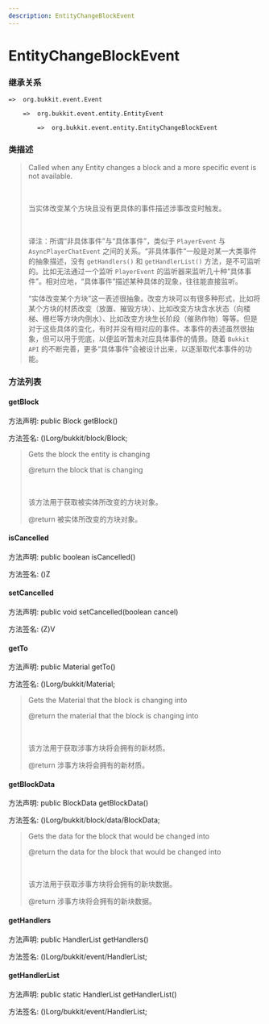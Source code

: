 ```yaml
---
description: EntityChangeBlockEvent
---
```


# EntityChangeBlockEvent

### 继承关系

    =>  org.bukkit.event.Event

        =>  org.bukkit.event.entity.EntityEvent

            =>  org.bukkit.event.entity.EntityChangeBlockEvent

### 类描述

> Called when any Entity changes a block and a more specific event is not available.
> 
> <br>
> 
> 当实体改变某个方块且没有更具体的事件描述涉事改变时触发。
> 
> <br>
> 
> 译注：所谓“非具体事件”与“具体事件”，类似于 `PlayerEvent` 与 `AsyncPlayerChatEvent` 之间的关系。“非具体事件”一般是对某一大类事件的抽象描述，没有 `getHandlers()` 和 `getHandlerList()` 方法，是不可监听的。比如无法通过一个监听 `PlayerEvent` 的监听器来监听几十种“具体事件”。相对应地，“具体事件”描述某种具体的现象，往往能直接监听。
> 
> “实体改变某个方块”这一表述很抽象。改变方块可以有很多种形式，比如将某个方块的材质改变（放置、摧毁方块）、比如改变方块含水状态（向楼梯、栅栏等方块内倒水）、比如改变方块生长阶段（催熟作物）等等。但是对于这些具体的变化，有时并没有相对应的事件。本事件的表述虽然很抽象，但可以用于兜底，以便监听暂未对应具体事件的情景。随着 `Bukkit API` 的不断完善，更多“具体事件”会被设计出来，以逐渐取代本事件的功能。

### 方法列表

#### getBlock

方法声明: public Block getBlock()

方法签名: ()Lorg/bukkit/block/Block;

> Gets the block the entity is changing
> 
> @return the block that is changing
> 
> <br>
> 
> 该方法用于获取被实体所改变的方块对象。
> 
> @return 被实体所改变的方块对象。

#### isCancelled

方法声明: public boolean isCancelled()

方法签名: ()Z

#### setCancelled

方法声明: public void setCancelled(boolean cancel)

方法签名: (Z)V

#### getTo

方法声明: public Material getTo()

方法签名: ()Lorg/bukkit/Material;

> Gets the Material that the block is changing into
> 
> @return the material that the block is changing into
> 
> <br>
> 
> 该方法用于获取涉事方块将会拥有的新材质。
> 
> @return 涉事方块将会拥有的新材质。

#### getBlockData

方法声明: public BlockData getBlockData()

方法签名: ()Lorg/bukkit/block/data/BlockData;

> Gets the data for the block that would be changed into
> 
> @return the data for the block that would be changed into
> 
> <br>
> 
> 该方法用于获取涉事方块将会拥有的新块数据。
> 
> @return 涉事方块将会拥有的新块数据。

#### getHandlers

方法声明: public HandlerList getHandlers()

方法签名: ()Lorg/bukkit/event/HandlerList;

#### getHandlerList

方法声明: public static HandlerList getHandlerList()

方法签名: ()Lorg/bukkit/event/HandlerList;